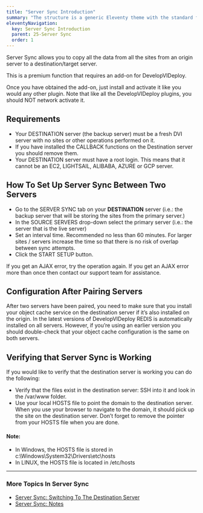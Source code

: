 ```yaml
---
title: "Server Sync Introduction"
summary: "The structure is a generic Eleventy theme with the standard folder and file names."
eleventyNavigation:
  key: Server Sync Introduction
  parent: 25-Server Sync
  order: 1
---
```

Server Sync allows you to copy all the data from all the sites from an origin server to a destination/target server.

This is a premium function that requires an add-on for DevelopVIDeploy.

Once you have obtained the add-on, just install and activate it like you would any other plugin. Note that like all the DevelopVIDeploy plugins, you should NOT network activate it.

## Requirements

*   Your DESTINATION server (the backup server) must be a fresh DVI server with no sites or other operations performed on it.
*   If you have installed the CALLBACK functions on the Destination server you should remove them.
*   Your DESTINATION server must have a root login. This means that it cannot be an EC2, LIGHTSAIL, ALIBABA, AZURE or GCP server.

## How To Set Up Server Sync Between Two Servers

*   Go to the SERVER SYNC tab on your **DESTINATION** server (i.e.: the backup server that will be storing the sites from the primary server.)
*   In the SOURCE SERVERS drop-down select the primary server (i.e.: the server that is the live server)
*   Set an interval time. Recommended no less than 60 minutes. For larger sites / servers increase the time so that there is no risk of overlap between sync attempts.
*   Click the START SETUP button.

If you get an AJAX error, try the operation again. If you get an AJAX error more than once then contact our support team for assistance.

## Configuration After Pairing Servers

After two servers have been paired, you need to make sure that you install your object cache service on the destination server if it’s also installed on the origin. In the latest versions of DevelopVIDeploy REDIS is automatically installed on all servers. However, if you’re using an earlier version you should double-check that your object cache configuration is the same on both servers.

## Verifying that Server Sync is Working

If you would like to verify that the destination server is working you can do the following:

*   Verify that the files exist in the destination server: SSH into it and look in the /var/www folder.
*   Use your local HOSTS file to point the domain to the destination server. When you use your browser to navigate to the domain, it should pick up the site on the destination server. Don’t forget to remove the pointer from your HOSTS file when you are done.

#### Note:

*   In Windows, the HOSTS file is stored in c:\\Windows\\System32\\Drivers\\etc\\hosts
*   In LINUX, the HOSTS file is located in /etc/hosts

- - -

### More Topics In Server Sync

*   [Server Sync: Switching To The Destination Server](https://web.archive.org/web/20240304145236/https://wpclouddeploy.com/documentation/wpcloud-deploy-addons-and-upgrades/server-sync-switching-to-the-destination-server/)
*   [Server Sync: Notes](https://web.archive.org/web/20240304145236/https://wpclouddeploy.com/documentation/wpcloud-deploy-addons-and-upgrades/server-sync-notes/)
